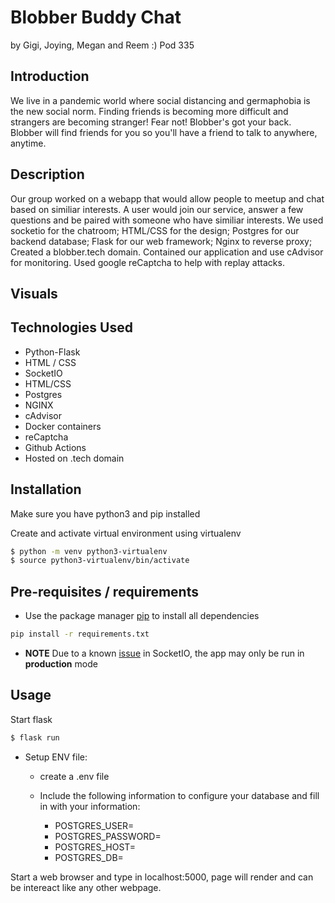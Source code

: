 
# Blobber Buddy Chat

by Gigi, Joying, Megan and Reem :)
Pod 335

## Introduction

We live in a pandemic world where social distancing and germaphobia is the new social norm. 
Finding friends is becoming more difficult and strangers are becoming stranger! Fear not! Blobber's got your
back. Blobber will find friends for you so you'll have a friend to talk to anywhere, anytime.

## Description

Our group worked on a webapp that would allow people to meetup and chat based on 
similiar interests. A user would join our service, answer a few questions and be
paired with someone who have similiar interests. We used socketio for the chatroom; 
HTML/CSS for the design; Postgres for our backend database; Flask for our web
framework; Nginx to reverse proxy; Created a blobber.tech domain. Contained our
application and use cAdvisor for monitoring. Used google reCaptcha to help with
replay attacks. 

## Visuals



## Technologies Used

- Python-Flask
- HTML / CSS
- SocketIO
- HTML/CSS
- Postgres
- NGINX
- cAdvisor
- Docker containers
- reCaptcha
- Github Actions
- Hosted on .tech domain


## Installation

Make sure you have python3 and pip installed

Create and activate virtual environment using virtualenv

```bash
$ python -m venv python3-virtualenv
$ source python3-virtualenv/bin/activate
```

## Pre-requisites / requirements

- Use the package manager [pip](https://pip.pypa.io/en/stable/) to install all dependencies

```bash
pip install -r requirements.txt

```

- **NOTE** Due to a known [issue](https://github.com/miguelgrinberg/Flask-SocketIO/issues/801) in SocketIO, the app may only be run in **production** mode


## Usage

Start flask

```bash
$ flask run

```

- Setup ENV file: 
  - create a .env file 
  - Include the following information to configure your database and fill in with your information:

    - POSTGRES_USER=
    - POSTGRES_PASSWORD=
    - POSTGRES_HOST=
    - POSTGRES_DB=
  
Start a web browser and type in localhost:5000, page will render and can be intereact like any other webpage.

